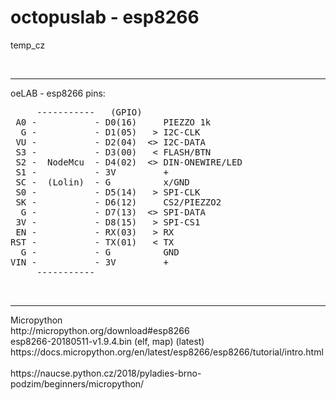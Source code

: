 # octopuslab - esp8266
temp_cz

<br />
<hr />
oeLAB - esp8266 pins:<br />
<pre>
     -----------   (GPIO)
 A0 -           - D0(16)     PIEZZO 1k 
  G -           - D1(05)   > I2C-CLK
 VU -           - D2(04)  <> I2C-DATA
 S3 -           - D3(00)   < FLASH/BTN
 S2 -  NodeMcu  - D4(02)  <> DIN-ONEWIRE/LED
 S1 -           - 3V         +
 SC -  (Lolin)  - G          x/GND
 S0 -           - D5(14)   > SPI-CLK
 SK -           - D6(12)     CS2/PIEZZO2  
  G -           - D7(13)  <> SPI-DATA
 3V -           - D8(15)   > SPI-CS1
 EN -           - RX(03)   > RX
RST -           - TX(01)   < TX
  G -           - G          GND
VIN -           - 3V         +
     -----------
</pre>
<br /><hr />
Micropython<br />
http://micropython.org/download#esp8266<br />
esp8266-20180511-v1.9.4.bin (elf, map) (latest)<br />
https://docs.micropython.org/en/latest/esp8266/esp8266/tutorial/intro.html<br />
<br />
https://naucse.python.cz/2018/pyladies-brno-podzim/beginners/micropython/<br />


